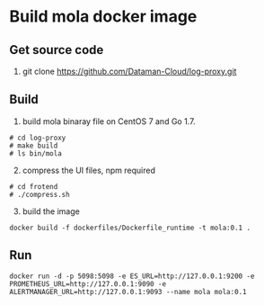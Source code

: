 # Build mola docker image

## Get source code
1. git clone https://github.com/Dataman-Cloud/log-proxy.git

## Build
1. build mola binaray file on CentOS 7 and Go 1.7.
```
# cd log-proxy
# make build
# ls bin/mola
```

2. compress the UI files, npm required
```
# cd frotend
# ./compress.sh
```

3. build the image  
```
docker build -f dockerfiles/Dockerfile_runtime -t mola:0.1 .
```

## Run

```
docker run -d -p 5098:5098 -e ES_URL=http://127.0.0.1:9200 -e PROMETHEUS_URL=http://127.0.0.1:9090 -e ALERTMANAGER_URL=http://127.0.0.1:9093 --name mola mola:0.1
```
